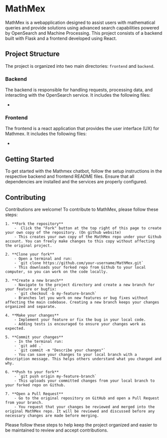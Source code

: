 # MathMex

MathMex is a webapplication designed to assist users with mathematical queries and provide solutions using advanced search capabilities powered by OpenSearch and Machine Processing. This project consists of a backend built with Flask and a frontend developed using React. 

## Project Structure

The project is organized into two main directories: `frontend` and `backend`.

### Backend

The backend is responsible for handling requests, processing data, and interacting with the OpenSearch service. It includes the following files:

- 

### Frontend

The frontend is a react application that provides the user interface (UX) for Mathmex. It includes the following files:

- 

## Getting Started

To get started with the Mathmex chatbot, follow the setup instructions in the respective backend and frontend README files. Ensure that all dependencies are installed and the services are properly configured. 

## Contributing 

Contributions are welcome! To contribute to MathMex, please follow these steps:

    1. **Fork the repository**  
        -  Click the "Fork" button at the top right of this page to create your own copy of the repository. (On github website)
        - This creates your own copy of the MathMex repo under your Github account. You can freely make changes to this copy without affecting the original project. 

    2. **Clone your fork**
        - Open a terminal and run:  
        - `git clone https://github.com/your-username/MathMex.git`
        - This downloads your forked repo from Github to your local computer, so you can work on the code locally. 

    3. **Create a new branch**  
        - Navigate to the project directory and create a new branch for your feature or bugfix:  
        - `git checkout -b my-feature-branch`
        - Branches let you work on new features or bug fixes without affecting the main codebase. Creating a new branch keeps your changes organized and separate.

    4. **Make your changes**  
        - Implement your feature or fix the bug in your local code. 
        - Adding tests is encouraged to ensure your changes work as expected. 

    5. **Commit your changes**  
        - In the terminal run:
        - `git add .`  
        - `git commit -m "Describe your changes"`
        - You can save your changes to your local branch with a description message. This helps others understand what you changed and why.

    6. **Push to your fork**  
        - `git push origin my-feature-branch`
        - This uploads your committed changes from your local branch to your forked repo on Github. 

    7. **Open a Pull Request**  
        - Go to the original repository on GitHub and open a Pull Request from your branch.
        - You request that your changes be reviewed and merged into the original MathMex repo. It will be reviewed and discussed before any necessary changes are made before merging. 

Please follow these steps to help keep the project organized and easier to be maintained to review and accept contributions. 

